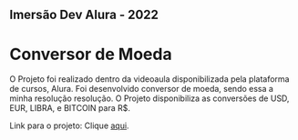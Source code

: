 ## Imersão Dev Alura - 2022
# Conversor de Moeda
O Projeto foi realizado dentro da videoaula disponibilizada pela plataforma de cursos, Alura. Foi desenvolvido conversor de moeda, sendo essa a minha resolução resolução.
O Projeto disponibiliza as conversões de USD, EUR, LIBRA, e BITCOIN para R$.

Link para o projeto: Clique [aqui](https://julio-caria.github.io/Conversor-de-Moeda/).
